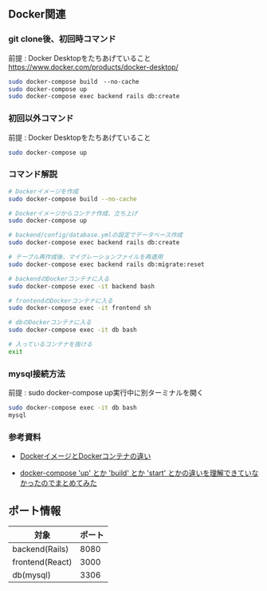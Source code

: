 
## Docker関連

### git clone後、初回時コマンド
前提 :  Docker Desktopをたちあげていること
https://www.docker.com/products/docker-desktop/

``` sh
sudo docker-compose build　--no-cache
sudo docker-compose up
sudo docker-compose exec backend rails db:create
```

### 初回以外コマンド
前提 :  Docker Desktopをたちあげていること
``` sh
sudo docker-compose up
```

### コマンド解説 
```sh
# Dockerイメージを作成
sudo docker-compose build --no-cache

# Dockerイメージからコンテナ作成、立ち上げ
sudo docker-compose up

# backend/config/database.ymlの設定でデータベース作成
sudo docker-compose exec backend rails db:create

# テーブル再作成後、マイグレーションファイルを再適用
sudo docker-compose exec backend rails db:migrate:reset

# backendのDockerコンテナに入る
sudo docker-compose exec -it backend bash

# frontendのDockerコンテナに入る
sudo docker-compose exec -it frontend sh

# dbのDockerコンテナに入る
sudo docker-compose exec -it db bash

# 入っているコンテナを抜ける
exit
```

### mysql接続方法
前提 : sudo docker-compose up実行中に別ターミナルを開く
```sh
sudo docker-compose exec -it db bash
mysql
```

### 参考資料
* [DockerイメージとDockerコンテナの違い](https://www.kagoya.jp/howto/cloud/container/dockerimage/#:~:text=Docker%E3%82%A4%E3%83%A1%E3%83%BC%E3%82%B8%E3%81%A8Docker%E3%82%B3%E3%83%B3%E3%83%86%E3%83%8A%E3%81%AE%E9%81%95%E3%81%84,-Docker%E3%82%92%E4%BD%BF%E3%81%84&text=%E5%89%8D%E9%A0%85%E3%81%A7%E8%BF%B0%E3%81%B9%E3%81%9F%E3%82%88%E3%81%86,%E5%AE%9F%E8%A1%8C%E3%81%99%E3%82%8B%E7%92%B0%E5%A2%83%E3%83%BB%E3%82%A4%E3%83%B3%E3%82%B9%E3%82%BF%E3%83%B3%E3%82%B9%E3%81%A7%E3%81%99%E3%80%82)

* [docker-compose 'up' とか 'build' とか 'start' とかの違いを理解できていなかったのでまとめてみた](https://qiita.com/tegnike/items/bcdcee0320e11a928d46)


## ポート情報
| 対象 | ポート |
| ---- | ---- |
| backend(Rails) | 8080 |
| frontend(React) | 3000 |
| db(mysql) | 3306 |